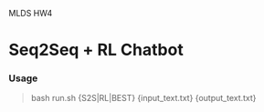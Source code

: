 MLDS HW4

# Seq2Seq + RL Chatbot

### Usage
> bash run.sh {S2S|RL|BEST} {input_text.txt} {output_text.txt}
